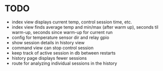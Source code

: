 # TODO

* index view displays current temp, control session time, etc.
* index view finds average temp and min/max (after warm up), seconds til warm-up, seconds since warm-up for current run
* config for temperature sensor dir and relay gpio
* show session details in history view
* command view can stop control session
* keep track of active session in db between restarts
* history page displays fewer sessions
* route for analyzing individual sessions in the history

